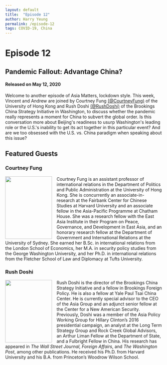 ```yaml
---
layout: default
title:  "Episode 12"
author: Harry Yeung
permalink: /episode-12
tags: COVID-19, China
---
```


# Episode 12
## Pandemic Fallout: Advantage China?
#### Released on May 12, 2020

<div id="buzzsprout-player-3729524"></div>
<script src="https://www.buzzsprout.com/699187/3729524-pandemic-fallout-advantage-china.js?container_id=buzzsprout-player-3729524&player=small" type="text/javascript" charset="utf-8"></script>

Welcome to another episode of Asia Matters, lockdown style. This week, Vincent and Andrew are joined by Courtney Fung [(@CourtneyFung)](https://twitter.com/courtneyfung?lang=en) of the University of Hong Kong and Rush Doshi [(@RushDoshi)](https://twitter.com/rushdoshi?lang=en) of the Brookings China Strategy Initiative in Washington, to discuss whether the pandemic really represents a moment for China to subvert the global order. Is this conversation more about Beijing's readiness to usurp Washington's leading role or the U.S.'s inability to get its act together in this particular event? And are we too obsessed with the U.S. vs. China paradigm when speaking about this issue?

## Featured Guests

### Courtney Fung

<html>
<head>
<style>
img {
  float: left;
}
</style>
</head>
<body>

<p><img src="https://user-images.githubusercontent.com/67763587/89990868-d5699580-dc37-11ea-8674-7b16176c8703.png"
 style="width:150px;height:200px;margin-right:15px;">
Courtney Fung is an assistant professor of international relations in the Department of Politics and Public Administration at the University of Hong Kong. She is concurrently an associate-in-research at the Fairbank Center for Chinese Studies at Harvard University and an associate fellow in the Asia-Pacific Programme at Chatham House. She was a  research fellow with the East Asia Institute in their Program on Peace, Governance, and Development in East Asia, and an honorary research fellow at the Department of Government and International Relations at the University of Sydney. She earned her B.Sc. in international relations from the London School of Economics, her M.A. in security policy studies from the George Washington University, and her Ph.D. in international relations from the Fletcher School of Law and Diplomacy at Tufts University. </p>

</body>
</html>

### Rush Doshi

<html>
<head>
<style>
img {
  float: left;
}
</style>
</head>
<body>

<p><img src="https://user-images.githubusercontent.com/67763587/89991427-adc6fd00-dc38-11ea-8a9f-805618203170.png"
 style="width:150px;height:200px;margin-right:15px;">
Rush Doshi is the director of the Brookings China Strategy Initiative and a fellow in Brookings Foreign Policy. He is also a fellow at Yale Paul Tsai China Center. He is currently special advisor to the CEO of the Asia Group and an adjunct senior fellow at the Center for a New American Security. Previously, Doshi was a member of the Asia Policy Working Group for Hillary Clinton’s 2016 presidential campaign, an analyst at the Long Term Strategy Group and Rock Creek Global Advisors, an Arthur Liman Fellow at the Department of State, and a Fulbright Fellow in China. His research has appeared in <i>The Wall Street Journal, Foreign Affairs</i>, and <i>The Washington Post</i>, among other publications. He received his Ph.D. from Harvard University and his B.A. from Princeton’s Woodrow Wilson School.</p>

</body>
</html>
